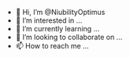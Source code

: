 - 👋 Hi, I’m @NiubilityOptimus
- 👀 I’m interested in ...
- 🌱 I’m currently learning ...
- 💞️ I’m looking to collaborate on ...
- 📫 How to reach me ...

<!---
NiubilityOptimus/NiubilityOptimus is a ✨ special ✨ repository because its `README.md` (this file) appears on your GitHub profile.
You can click the Preview link to take a look at your changes.
--->
